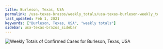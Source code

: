 ```yaml
---
title: Burleson, Texas, USA
permalink: /usa-texas-brazos/weekly_totals/usa-texas-burleson-weekly_totals.html
last_updated: Feb 1, 2021
keywords: ["Burleson, Texas, USA", "weekly totals"]
sidebar: usa-texas-brazos_sidebar
---
```


![Weekly Totals of Confirmed Cases for Burleson, Texas, USA](/covid_tracker/images/graphs/usa-texas-burleson-weekly_totals_graph.png)
